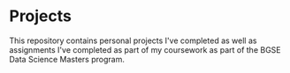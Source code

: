 # Projects

This repository contains personal projects I've completed as well as assignments I've completed as part of my coursework as part of the BGSE Data Science Masters program.

